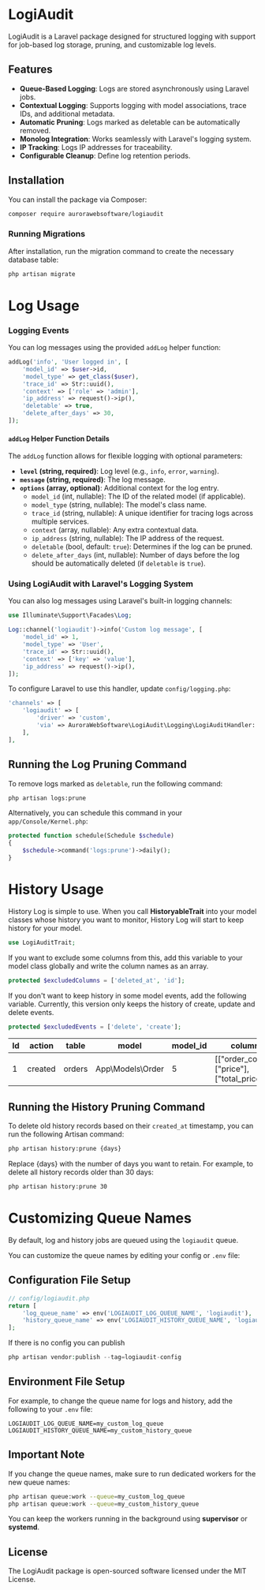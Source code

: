 # LogiAudit

LogiAudit is a Laravel package designed for structured logging with support for job-based log storage, pruning, and
customizable log levels.

## Features

- **Queue-Based Logging**: Logs are stored asynchronously using Laravel jobs.
- **Contextual Logging**: Supports logging with model associations, trace IDs, and additional metadata.
- **Automatic Pruning**: Logs marked as deletable can be automatically removed.
- **Monolog Integration**: Works seamlessly with Laravel's logging system.
- **IP Tracking**: Logs IP addresses for traceability.
- **Configurable Cleanup**: Define log retention periods.

## Installation

You can install the package via Composer:

```bash
composer require aurorawebsoftware/logiaudit
```

### Running Migrations

After installation, run the migration command to create the necessary database table:

```bash
php artisan migrate
```

# Log Usage

### Logging Events

You can log messages using the provided `addLog` helper function:

```php
addLog('info', 'User logged in', [
    'model_id' => $user->id,
    'model_type' => get_class($user),
    'trace_id' => Str::uuid(),
    'context' => ['role' => 'admin'],
    'ip_address' => request()->ip(),
    'deletable' => true,
    'delete_after_days' => 30,
]);
```

#### `addLog` Helper Function Details

The `addLog` function allows for flexible logging with optional parameters:

- **`level` (string, required)**: Log level (e.g., `info`, `error`, `warning`).
- **`message` (string, required)**: The log message.
- **`options` (array, optional)**: Additional context for the log entry.
    - `model_id` (int, nullable): The ID of the related model (if applicable).
    - `model_type` (string, nullable): The model's class name.
    - `trace_id` (string, nullable): A unique identifier for tracing logs across multiple services.
    - `context` (array, nullable): Any extra contextual data.
    - `ip_address` (string, nullable): The IP address of the request.
    - `deletable` (bool, default: `true`): Determines if the log can be pruned.
    - `delete_after_days` (int, nullable): Number of days before the log should be automatically deleted (if `deletable`
      is `true`).

### Using LogiAudit with Laravel's Logging System

You can also log messages using Laravel's built-in logging channels:

```php
use Illuminate\Support\Facades\Log;

Log::channel('logiaudit')->info('Custom log message', [
    'model_id' => 1,
    'model_type' => 'User',
    'trace_id' => Str::uuid(),
    'context' => ['key' => 'value'],
    'ip_address' => request()->ip(),
]);
```

To configure Laravel to use this handler, update `config/logging.php`:

```php
'channels' => [
    'logiaudit' => [
        'driver' => 'custom',
        'via' => AuroraWebSoftware\LogiAudit\Logging\LogiAuditHandler::class,
    ],
],
```

## Running the Log Pruning Command

To remove logs marked as `deletable`, run the following command:

```bash
php artisan logs:prune
```

Alternatively, you can schedule this command in your `app/Console/Kernel.php`:

```php
protected function schedule(Schedule $schedule)
{
    $schedule->command('logs:prune')->daily();
}
```

# History Usage

History Log is simple to use. When you call **HistoryableTrait** into your model classes whose history you want to
monitor, History Log will start to keep history for your model.

```php
use LogiAuditTrait;
```

If you want to exclude some columns from this, add this variable to your model class globally and write the column names
as an array.

```php
protected $excludedColumns = ['deleted_at', 'id'];
```

If you don't want to keep history in some model events, add the following variable. Currently, this version only keeps
the history of create, update and delete events.

```php
protected $excludedEvents = ['delete', 'create'];
```

| Id | action  | table  | model            | model_id | column                                     | old_value                                                  | new_value                                                   | user_id | ip_address |
|----|---------|--------|------------------|----------|--------------------------------------------|------------------------------------------------------------|-------------------------------------------------------------|---------|------------|
| 1  | created | orders | App\Models\Order | 5        | [["order_code"],["price"],["total_price"]] | [{"order_code":"ABC"},{"price":"20"},{"total_price":"20"}] | [{"order_code":"ABCD"},{"price":"30"},{"total_price":"60"}] | 2       | 177.77.0.1 |

## Running the History Pruning Command

To delete old history records based on their `created_at` timestamp, you can run the following Artisan command:

```bash
php artisan history:prune {days}
```

Replace {days} with the number of days you want to retain.
For example, to delete all history records older than 30 days:

```bash
php artisan history:prune 30
```

# Customizing Queue Names

By default, log and history jobs are queued using the `logiaudit` queue.

You can customize the queue names by editing your config or `.env` file:

## Configuration File Setup

```php
// config/logiaudit.php
return [
    'log_queue_name' => env('LOGIAUDIT_LOG_QUEUE_NAME', 'logiaudit'),
    'history_queue_name' => env('LOGIAUDIT_HISTORY_QUEUE_NAME', 'logiaudit'),
];
```
If there is no config you can publish
```php
php artisan vendor:publish --tag=logiaudit-config
```

## Environment File Setup

For example, to change the queue name for logs and history, add the following to your `.env` file:

```env
LOGIAUDIT_LOG_QUEUE_NAME=my_custom_log_queue
LOGIAUDIT_HISTORY_QUEUE_NAME=my_custom_history_queue
```

## Important Note

If you change the queue names, make sure to run dedicated workers for the new queue names:

```bash
php artisan queue:work --queue=my_custom_log_queue
php artisan queue:work --queue=my_custom_history_queue
```

You can keep the workers running in the background using **supervisor** or **systemd**.

## License

The LogiAudit package is open-sourced software licensed under the MIT License.


